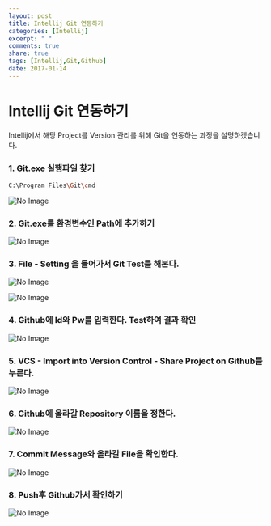 ```yaml
---
layout: post
title: Intellij Git 연동하기
categories: [Intellij]
excerpt: " "
comments: true
share: true
tags: [Intellij,Git,Github]
date: 2017-01-14
---
```


# **Intellij Git 연동하기**

Intellij에서 해당 Project를 Version 관리를 위해 Git을 연동하는 과정을 설명하겠습니다.

### 1. Git.exe 실행파일 찾기

```bash
C:\Program Files\Git\cmd
```

![No Image](/assets/20170114/1.PNG)

### 2. Git.exe를 환경변수인 Path에 추가하기

![No Image](/assets/20170114/2.PNG)

### 3. File - Setting 을 들어가서 Git Test를 해본다.

![No Image](/assets/20170114/3.png)

![No Image](/assets/20170114/4.PNG)

### 4. Github에 Id와 Pw를 입력한다. Test하여 결과 확인

![No Image](/assets/20170114/5.PNG)

### 5. VCS - Import into Version Control - Share Project on Github를 누른다.

![No Image](/assets/20170114/6.PNG)

### 6. Github에 올라갈 Repository 이름을 정한다.

![No Image](/assets/20170114/7.PNG)

### 7. Commit Message와 올라갈 File을 확인한다.

![No Image](/assets/20170114/8.PNG)

### 8. Push후 Github가서 확인하기

![No Image](/assets/20170114/9.PNG)
